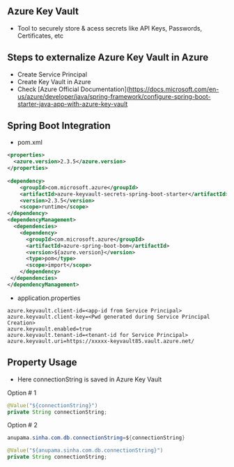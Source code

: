 ## Azure Key Vault
* Tool to securely store & acess secrets like API Keys, Passwords, Certificates, etc

## Steps to externalize Azure Key Vault in Azure
* Create Service Principal
* Create Key Vault in Azure
* Check [Azure Official Documentation](https://docs.microsoft.com/en-us/azure/developer/java/spring-framework/configure-spring-boot-starter-java-app-with-azure-key-vault

## Spring Boot Integration
* pom.xml

```xml
<properties>
  <azure.version>2.3.5</azure.version>
</properties>  
  
<dependency>
    <groupId>com.microsoft.azure</groupId>
    <artifactId>azure-keyvault-secrets-spring-boot-starter</artifactId>
    <version>2.3.5</version>
    <scope>runtime</scope>
</dependency>
<dependencyManagement>
  <dependencies>
    <dependency>
      <groupId>com.microsoft.azure</groupId>
      <artifactId>azure-spring-boot-bom</artifactId>
      <version>${azure.version}</version>
      <type>pom</type>
      <scope>import</scope>
    </dependency>
 </dependencies>
</dependencyManagement>
```

* application.properties

```properties
azure.keyvault.client-id=<app-id from Service Principal>
azure.keyvault.client-key=<Pwd generated during Service Principal Creation>
azure.keyvault.enabled=true
azure.keyvault.tenant-id=<tenant-id for Service Principal>
azure.keyvault.uri=https://xxxxx-keyvault85.vault.azure.net/
```

## Property Usage

* Here connectionString is saved in Azure Key Vault

Option # 1

```java
@Value("${connectionString}")
private String connectionString;
```

Option # 2

```java
anupama.sinha.com.db.connectionString=${connectionString}

@Value("${anupama.sinha.com.db.connectionString}")
private String connectionString;
```
